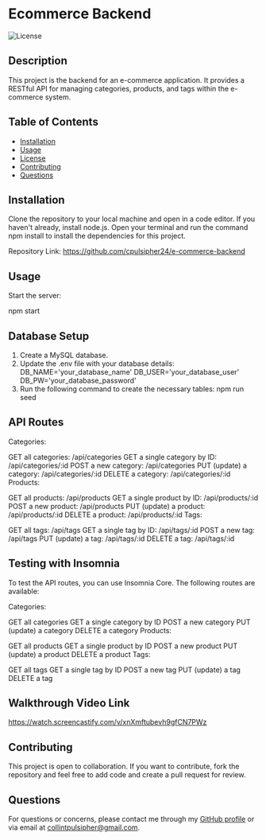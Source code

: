 
# Ecommerce Backend
    
![License](https://img.shields.io/badge/License-MIT-blue.svg)
    
## Description
This project is the backend for an e-commerce application. It provides a RESTful API for managing categories, products, and tags within the e-commerce system.
    
## Table of Contents
- [Installation](#installation)
- [Usage](#usage)
- [License](#license)
- [Contributing](#contributing)
- [Questions](#questions)
    
## Installation
Clone the repository to your local machine and open in a code editor. If you haven't already, install node.js. Open your terminal and run the command npm install to install the dependencies for this project.

Repository Link: https://github.com/cpulsipher24/e-commerce-backend
    
## Usage
Start the server:

npm start

## Database Setup
1. Create a MySQL database.
2. Update the .env file with your database details:
DB_NAME='your_database_name'
DB_USER='your_database_user'
DB_PW='your_database_password'
3. Run the following command to create the necessary tables:
npm run seed

## API Routes
Categories:

GET all categories: /api/categories
GET a single category by ID: /api/categories/:id
POST a new category: /api/categories
PUT (update) a category: /api/categories/:id
DELETE a category: /api/categories/:id
Products:

GET all products: /api/products
GET a single product by ID: /api/products/:id
POST a new product: /api/products
PUT (update) a product: /api/products/:id
DELETE a product: /api/products/:id
Tags:

GET all tags: /api/tags
GET a single tag by ID: /api/tags/:id
POST a new tag: /api/tags
PUT (update) a tag: /api/tags/:id
DELETE a tag: /api/tags/:id

## Testing with Insomnia
To test the API routes, you can use Insomnia Core. The following routes are available:

Categories:

GET all categories
GET a single category by ID
POST a new category
PUT (update) a category
DELETE a category
Products:

GET all products
GET a single product by ID
POST a new product
PUT (update) a product
DELETE a product
Tags:

GET all tags
GET a single tag by ID
POST a new tag
PUT (update) a tag
DELETE a tag


## Walkthrough Video Link
https://watch.screencastify.com/v/xnXmftubevh9gfCN7PWz

## Contributing
This project is open to collaboration. If you want to contribute, fork the repository and feel free to add code and create a pull request for review. 
    
## Questions
For questions or concerns, please contact me through my [GitHub profile](https://github.com/cpulsipher24) or via email at collintpulsipher@gmail.com.
